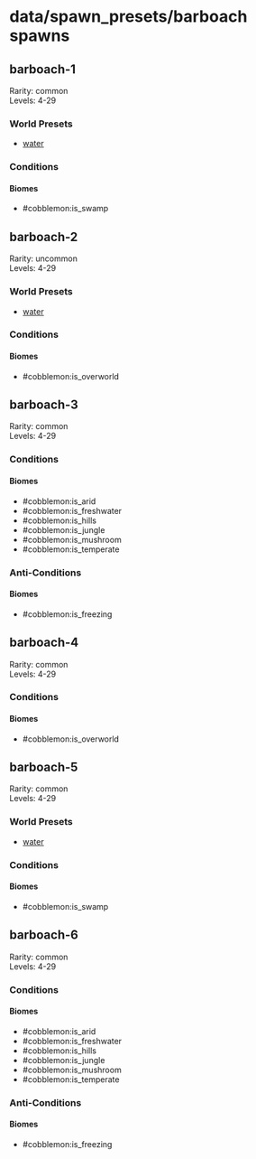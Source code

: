 # data/spawn_presets/barboach spawns  
  
## barboach-1  
Rarity: common  
Levels: 4-29  
  
### World Presets  
* [water](/data/world_presets/water.md)  
  
### Conditions  
  
#### Biomes  
  * #cobblemon:is_swamp
  
  
## barboach-2  
Rarity: uncommon  
Levels: 4-29  
  
### World Presets  
* [water](/data/world_presets/water.md)  
  
### Conditions  
  
#### Biomes  
  * #cobblemon:is_overworld
  
  
## barboach-3  
Rarity: common  
Levels: 4-29  
  
### Conditions  
  
#### Biomes  
  * #cobblemon:is_arid
  * #cobblemon:is_freshwater
  * #cobblemon:is_hills
  * #cobblemon:is_jungle
  * #cobblemon:is_mushroom
  * #cobblemon:is_temperate
  
  
### Anti-Conditions  
  
#### Biomes  
  * #cobblemon:is_freezing
  
  
## barboach-4  
Rarity: common  
Levels: 4-29  
  
### Conditions  
  
#### Biomes  
  * #cobblemon:is_overworld
  
  
## barboach-5  
Rarity: common  
Levels: 4-29  
  
### World Presets  
* [water](/data/world_presets/water.md)  
  
### Conditions  
  
#### Biomes  
  * #cobblemon:is_swamp
  
  
## barboach-6  
Rarity: common  
Levels: 4-29  
  
### Conditions  
  
#### Biomes  
  * #cobblemon:is_arid
  * #cobblemon:is_freshwater
  * #cobblemon:is_hills
  * #cobblemon:is_jungle
  * #cobblemon:is_mushroom
  * #cobblemon:is_temperate
  
  
### Anti-Conditions  
  
#### Biomes  
  * #cobblemon:is_freezing
  
